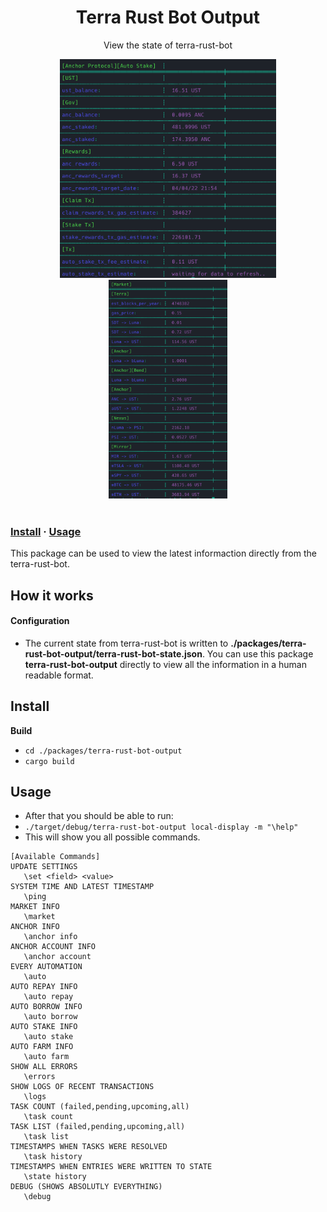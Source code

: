 <div align="center">

  <h1>Terra Rust Bot Output</h1> 
  <p>View the state of terra-rust-bot</p> 

  <img src="https://github.com/Philipp-Sc/media/raw/main/terra-rust-bot/terra-rust-bot-output/gallery/terminal_output_auto_stake.png" height="350">
  <img src="https://github.com/Philipp-Sc/media/raw/main/terra-rust-bot/terra-rust-bot-output/gallery/terminal_output_market.png" height="350">
  </div>
<br/>

### [Install](#install) · [Usage](#usage)

This package can be used to view the latest informaction directly from the terra-rust-bot.

## How it works

#### Configuration

* The current state from terra-rust-bot is written to **./packages/terra-rust-bot-output/terra-rust-bot-state.json**.
  You can use this package **terra-rust-bot-output** directly to view all the information in a human readable format.

## Install

**Build**

* `cd ./packages/terra-rust-bot-output`
* `cargo build`

## Usage

* After that you should be able to run:
* `./target/debug/terra-rust-bot-output local-display -m "\help"  `
* This will show you all possible commands.

 ```
 [Available Commands]
UPDATE SETTINGS
    \set <field> <value>
SYSTEM TIME AND LATEST TIMESTAMP 
    \ping      
MARKET INFO    
    \market         
ANCHOR INFO    
    \anchor info    
ANCHOR ACCOUNT INFO    
    \anchor account  
EVERY AUTOMATION
    \auto        
AUTO REPAY INFO
    \auto repay  
AUTO BORROW INFO 
    \auto borrow  
AUTO STAKE INFO
    \auto stake   
AUTO FARM INFO 
    \auto farm   
SHOW ALL ERRORS
    \errors  
SHOW LOGS OF RECENT TRANSACTIONS
    \logs  
TASK COUNT (failed,pending,upcoming,all)
    \task count         
TASK LIST (failed,pending,upcoming,all)
    \task list          
TIMESTAMPS WHEN TASKS WERE RESOLVED
    \task history     
TIMESTAMPS WHEN ENTRIES WERE WRITTEN TO STATE
    \state history        
DEBUG (SHOWS ABSOLUTLY EVERYTHING)
    \debug
```
